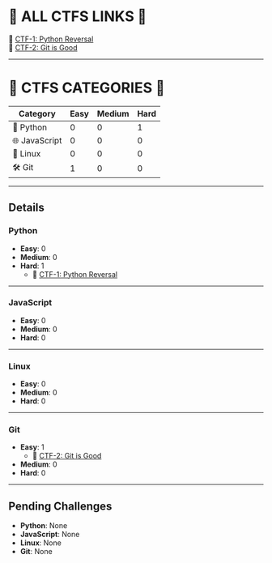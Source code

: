 # 🎯 ALL CTFS LINKS 🎯  
🚩 [CTF-1: Python Reversal](https://ctflearn.com/challenge/449)  
🚩 [CTF-2: Git is Good](https://ctflearn.com/challenge/104)

---

# 🏁 CTFS CATEGORIES 🏁

| Category      | Easy | Medium | Hard |
|---------------|------|--------|------|
| 🐍 Python     | 0    | 0      | 1    |
| 🌐 JavaScript | 0    | 0      | 0    |
| 🐧 Linux      | 0    | 0      | 0    |
| 🛠️ Git        | 1    | 0      | 0    |

---

## Details

### Python
- **Easy**: 0
- **Medium**: 0
- **Hard**: 1
    - 🚩 [CTF-1: Python Reversal](https://ctflearn.com/challenge/449)

---

### JavaScript
- **Easy**: 0
- **Medium**: 0
- **Hard**: 0

---

### Linux
- **Easy**: 0
- **Medium**: 0
- **Hard**: 0

---

### Git
- **Easy**: 1
  - 🚩 [CTF-2: Git is Good](https://ctflearn.com/challenge/104)
- **Medium**: 0
- **Hard**: 0

---

## Pending Challenges
- **Python**: None
- **JavaScript**: None
- **Linux**: None
- **Git**: None

